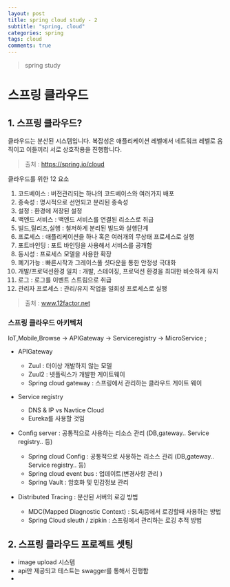 ```yaml
---
layout: post
title: spring cloud study - 2
subtitle: "spring, cloud"
categories: spring
tags: cloud
comments: true
---
```

> spring study


# 스프링 클라우드 


## 1. 스프링 클라우드?

  클라우드는 분산된 시스템입니다. 복잡성은 애플리케이션 레벨에서 네트워크 레벨로 움직이고 이들끼리 서로 상호작용을 진행합니다. 

  > 출처 : https://spring.io/cloud

  클라우드를 위한 12 요소 

  1. 코드베이스 : 버전관리되는 하나의 코드베이스와 여러가지 배포 
  2. 종속성 : 명시적으로 선언되고 분리된 종속성
  3. 설정 : 환경에 저장된 설정
  4. 백엔드 서비스 : 백엔드 서비스를 연결된 리소스로 취급
  5. 빌드,릴리즈,실행 : 철저하게 분리된 빌드와 실행단계
  6. 프로세스 : 애플리케이션을 하나 혹은 여러개의 무상태 프로세스로 실행
  7. 포트바인딩 : 포트 바인딩을 사용해서 서비스를 공개함
  8. 동시성 : 프로세스 모델을 사용한 확장
  9. 폐기가능 : 빠른시작과 그레이스풀 셧다운을 통한 안정성 극대화 
  10. 개발/프로덕션환경 일치 : 개발, 스테이징, 프로덕션 환경을 최대한 비슷하게 유지
  11. 로그 : 로그를 이벤트 스트림으로 취급
  12. 관리자 프로세스 : 관리/유지 작업을 일회성 프로세스로 실행
   
  > 출처 : www.12factor.net

  
  ### 스프링 클라우드 아키텍처 
  
  IoT,Mobile,Browse -> APIGateway -> Serviceregistry -> MicroService ;

  - APIGateway 
    - Zuul : 더이상 개발하지 않는 모델
    - Zuul2 : 넷플릭스가 개발한 게이트웨이
    - Spring cloud gateway : 스프링에서 관리하는 클라우드 게이트 웨이
    
  - Service registry
    - DNS & IP vs Navtice Cloud
    - Eureka를 사용할 것임 
 
  - Config server : 공통적으로 사용하는 리소스 관리 (DB,gateway.. Service registry.. 등)
    - Spring cloud Config : 공통적으로 사용하는 리소스 관리 (DB,gateway.. Service registry.. 등) 
    - Spring cloud event bus : 업데이트(변경사항 관리 )
    - Spring Vault : 암호화 및 민감정보 관리 
  
  - Distributed Tracing : 분산된 서버의 로깅 방법
    - MDC(Mapped Diagnostic Context) : SL4j등에서 로깅할때 사용하는 방법
    - Spring Cloud sleuth / zipkin : 스프링에서 관리하는 로깅 추적 방법 

## 2. 스프링 클라우드 프로젝트 셋팅

  - image upload 시스템
  - api만 제공되고 테스트는 swagger를 통해서 진행함
  - 
